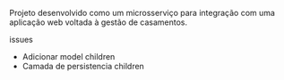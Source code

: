 Projeto desenvolvido como um microsserviço para integração com uma aplicação web voltada à gestão de casamentos.

issues
- Adicionar model children 
- Camada de persistencia children 
